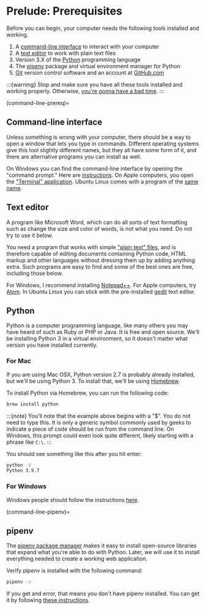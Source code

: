 ```{include} _templates/nav.html
```

# Prelude: Prerequisites

Before you can begin, your computer needs the following tools installed
and working.

1. A [command-line interface](https://en.wikipedia.org/wiki/Command-line_interface) to interact with your computer
2. A [text editor](https://en.wikipedia.org/wiki/Text_editor) to work with plain text files
3. Version 3.X of the [Python](https://www.python.org/downloads/) programming language
4. The [pipenv](https://pipenv.pypa.io/en/latest/) package and virtual environment manager for Python
5. [Git](http://git-scm.com/) version control software and an account at [GitHub.com](http://www.github.com)

:::{warning}
Stop and make sure you have all these tools installed and working properly. Otherwise, [you're gonna have a bad time](https://www.youtube.com/watch?v=ynxPshq8ERo).
:::

(command-line-prereq)=

## Command-line interface

Unless something is wrong with your computer, there should be a way to open a window that lets you type in commands. Different operating systems give this tool slightly different names, but they all have some form of it, and there are alternative programs you can install as well.

On Windows you can find the command-line interface by opening the "command prompt." Here are [instructions](https://www.bleepingcomputer.com/tutorials/windows-command-prompt-introduction/). On Apple computers, you open the ["Terminal" application](http://blog.teamtreehouse.com/introduction-to-the-mac-os-x-command-line). Ubuntu Linux comes with a program of the [same name](http://askubuntu.com/questions/38162/what-is-a-terminal-and-how-do-i-open-and-use-it).

## Text editor

A program like Microsoft Word, which can do all sorts of text formatting
such as change the size and color of words, is not what you need. Do not
try to use it below.

You need a program that works with simple ["plain text"
files](https://en.wikipedia.org/wiki/Text_file), and is therefore
capable of editing documents containing Python code, HTML markup and
other languages without dressing them up by adding anything extra. Such
programs are easy to find and some of the best ones are free, including
those below.

For Windows, I recommend installing
[Notepad++](https://notepad-plus-plus.org/). For Apple computers, try
[Atom](https://atom.io/).
In Ubuntu Linux you can stick with the pre-installed
[gedit](https://help.ubuntu.com/community/gedit) text editor.

## Python

Python is a computer programming language, like many others you may have heard of such as Ruby or PHP or Java. It is free and open source. We'll be installing Python 3 in a virtual environment, so it doesn't matter what version you have installed currently.

### For Mac

If you are using Mac OSX, Python version 2.7 is probably already installed, but we'll be using Python 3. To install that, we'll be using [Homebrew](https://docs.python-guide.org/starting/install3/osx/#install3-osx).

To install Python via Homebrew, you can run the following code:

```bash
brew install python
```

:::{note}
You'll note that the example above begins with a "\$". You do not need to type this. It is only a generic symbol
commonly used by geeks to indicate a piece of code should be run from the command line. On Windows, this prompt could even look quite different, likely starting with a phrase like `C:\`.
:::

You should see something like this after you hit enter:

```bash
python -V
Python 3.9.7
```

### For Windows

Windows people should follow the instructions [here](https://docs.python-guide.org/starting/install3/win/#install3-windows).

(command-line-pipenv)=

## pipenv

The [pipenv package manager](https://pipenv.pypa.io/) makes it easy to install open-source libraries that expand what you're able to do with Python. Later, we will use it to install everything needed to create a working web application.

Verify pipenv is installed with the following command:

```bash
pipenv -v
```

If you get and error, that means you don't have pipenv installed. You can get it by following [these instructions](https://pipenv.pypa.io/en/latest/install/#pragmatic-installation-of-pipenv).